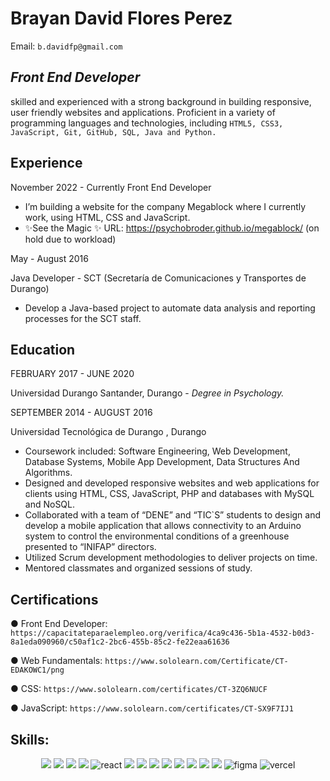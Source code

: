 # Brayan David Flores Perez
Email: `b.davidfp@gmail.com`
## _Front End Developer_

skilled and experienced with a strong background in building responsive, user friendly websites and
applications. Proficient in a variety of programming languages and technologies, including ` HTML5,
CSS3, JavaScript, Git, GitHub, SQL, Java and Python. `
## Experience
November 2022 - Currently
Front End Developer

- I’m building a website for the company Megablock where I currently work, using HTML,
CSS and JavaScript.
- ✨See the Magic ✨ URL: https://psychobroder.github.io/megablock/ (on hold due to workload)

May - August 2016

Java Developer - SCT (Secretaría de Comunicaciones y Transportes de Durango)

- Develop a Java-based project to automate data analysis and reporting processes for the SCT staff.

## Education
FEBRUARY 2017 - JUNE 2020

Universidad Durango Santander, Durango - _Degree in Psychology._

SEPTEMBER 2014 - AUGUST 2016

Universidad Tecnológica de Durango , Durango
- Coursework included: Software Engineering, Web Development, Database Systems,
Mobile App Development, Data Structures And Algorithms.
- Designed and developed responsive websites and web applications for clients using HTML,
CSS, JavaScript, PHP and databases with MySQL and NoSQL.
- Collaborated with a team of “DENE” and “TIC`S” students to design and develop a mobile
application that allows connectivity to an Arduino system to control the environmental
conditions of a greenhouse presented to “INIFAP” directors.
- Utilized Scrum development methodologies to deliver projects on time.
- Mentored classmates and organized sessions of study.

## Certifications

● Front End Developer:  `https://capacitateparaelempleo.org/verifica/4ca9c436-5b1a-4532-b0d3-8a1eda090960/c50af1c2-2bc6-455b-85c2-fe22eaa61636`

● Web Fundamentals:   `https://www.sololearn.com/Certificate/CT-EDAKOWC1/png`

● CSS:                `https://www.sololearn.com/certificates/CT-3ZQ6NUCF`

● JavaScript:         `https://www.sololearn.com/certificates/CT-SX9F7IJ1`

[//]: # (A problem-solver with excellent communication and teamwork skills.)

## Skills:

<div align="center">  
  
[![](https://img.shields.io/badge/HTML5-E34F26?style=for-the-badge&logo=html5&logoColor=white)](HTML) 
[![](https://img.shields.io/badge/CSS3-1572B6?style=for-the-badge&logo=css3&logoColor=white)](CSS) 
  [![](https://img.shields.io/badge/Bootstrap-563D7C?style=for-the-badge&logo=bootstrap&logoColor=white)](Bootstrap) 
[![](https://img.shields.io/badge/JavaScript-F7DF1E?style=for-the-badge&logo=javascript&logoColor=black)](JS) 
![react](https://img.shields.io/badge/React-20232A?style=for-the-badge&logo=react&logoColor=61DAFB)
[![](https://img.shields.io/badge/NodeJS-54B435?style=for-the-badge&logo=nodejs&logoColor=white)](NodeJS) 
[![](https://img.shields.io/badge/Python-3776AB?style=for-the-badge&logo=python&logoColor=white)](Python) 
[![](https://img.shields.io/badge/Java-563D7C?style=for-the-badge&logo=java&logoColor=white)](Java) 
[![](https://img.shields.io/badge/MySQL-00000F?style=for-the-badge&logo=mysql&logoColor=white)](MYSQL) 
[![](https://img.shields.io/badge/PostgreSQL-3E6D9C?style=for-the-badge&logo=postgresql&logoColor=white)](PostgreSQL)
[![](https://img.shields.io/badge/MongoBD-54B435?style=for-the-badge&logo=mongodb&logoColor=white)](MongoDB) 
[![](https://img.shields.io/badge/Linux-000000?style=for-the-badge&logo=linux&logoColor=white)](Linux)
[![](https://img.shields.io/badge/Windows-0078D6?style=for-the-badge&logo=windows&logoColor=white)](Windows)
![figma](https://img.shields.io/badge/figma-000000?style=for-the-badge&logo=figma&logoColor=white)
![vercel](https://img.shields.io/badge/Vercel-000000?style=for-the-badge&logo=Vercel&logoColor=white)
</div>
